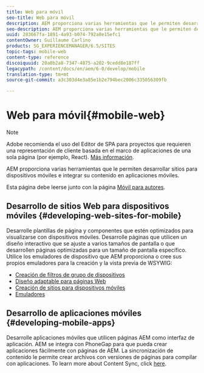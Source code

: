 ```yaml
---
title: Web para móvil
seo-title: Web para móvil
description: AEM proporciona varias herramientas que le permiten desarrollar sitios para dispositivos móviles e integrar su contenido en aplicaciones móviles
seo-description: AEM proporciona varias herramientas que le permiten desarrollar sitios para dispositivos móviles e integrar su contenido en aplicaciones móviles
uuid: 283667fa-1891-4a93-b074-792a8e15efc1
contentOwner: Guillaume Carlino
products: SG_EXPERIENCEMANAGER/6.5/SITES
topic-tags: mobile-web
content-type: reference
discoiquuid: 20a0b2a8-7347-4875-a202-9cedd8e187ff
legacypath: /content/docs/en/aem/6-0/develop/mobile
translation-type: tm+mt
source-git-commit: a3c303d4e3a85e1b2e794bec2006c335056309fb

---
```



# Web para móvil{#mobile-web}

>[!NOTE]
>
>Adobe recomienda el uso del Editor de SPA para proyectos que requieren una representación de cliente basada en el marco de aplicaciones de una sola página (por ejemplo, React). [Más información](/help/sites-developing/spa-overview.md).

AEM proporciona varias herramientas que le permiten desarrollar sitios para dispositivos móviles e integrar su contenido en aplicaciones móviles.

Esta página debe leerse junto con la página [Móvil para autores](/help/sites-authoring/mobile.md).

## Desarrollo de sitios Web para dispositivos móviles {#developing-web-sites-for-mobile}

Desarrolle plantillas de página y componentes que estén optimizados para visualizarse con dispositivos móviles. Desarrolle páginas que utilicen un diseño interactivo que se ajuste a varios tamaños de pantalla o que desarrollen páginas optimizadas para un tamaño de pantalla específico. Utilice los emuladores de dispositivo que AEM proporciona o cree sus propios emuladores para la creación y la vista previa de WSYWIG:

* [Creación de filtros de grupo de dispositivos](/help/sites-developing/groupfilters.md)
* [Diseño adaptable para páginas Web](/help/sites-developing/responsive.md)
* [Creación de sitios para dispositivos móviles](/help/sites-developing/mobile.md)
* [Emuladores](/help/sites-developing/emulators.md)

## Desarrollo de aplicaciones móviles {#developing-mobile-apps}

Desarrolle aplicaciones móviles que utilicen páginas AEM como interfaz de aplicación. AEM se integra con PhoneGap para que pueda crear aplicaciones fácilmente con páginas de AEM. La sincronización de contenido le permite crear archivos con versiones de páginas para compilar con aplicaciones. To learn more about Content Sync, click [here](/help/mobile/phonegap-contentsync.md).
